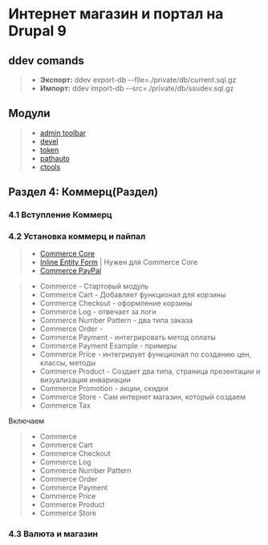 # Интернет магазин и портал на Drupal 9

## ddev comands
> * **Экспорт:** ddev export-db --file=./private/db/current.sql.gz
> * **Импорт:** ddev import-db --src=./private/db/ssudev.sql.gz

## Модули
> * [admin toolbar](https://www.drupal.org/project/admin_toolbar)
> * [devel](https://www.drupal.org/project/devel)
> * [token](https://www.drupal.org/project/token)
> * [pathauto](https://www.drupal.org/project/pathauto)
> * [ctools](https://www.drupal.org/project/ctools)

## Раздел 4: Коммерц(Раздел)

### 4.1 Вступление Коммерц
### 4.2 Установка коммерц и пайпал

> * [Commerce Core](https://www.drupal.org/project/commerce)
> * [Inline Entity Form](https://www.drupal.org/project/inline_entity_form) | Нужен для Commerce Core
> * [Commerce PayPal](https://www.drupal.org/project/commerce_paypal)


> * Commerce - Стартовый модуль
> * Commerce Cart - Добавляет функционал для корзины
> * Commerce Checkout - оформление корзины
> * Commerce Log - отвечает за логи
> * Commerce Number Pattern - два типа заказа
> * Commerce Order -
> * Commerce Payment - интегрировать метод оплаты
> * Commerce Payment Example - примеры
> * Commerce Price - интегрирует функционал по созданию цен, классы, методы
> * Commerce Product - Создает два типа, страница презентации и визуализация инвариации
> * Commerce Promotion - акции, скидки
> * Commerce Store - Сам интернет магазин, который создаем
> * Commerce Tax

Включаем
> * Commerce
> * Commerce Cart
> * Commerce Checkout
> * Commerce Log
> * Commerce Number Pattern
> * Commerce Order
> * Commerce Payment
> * Commerce Price
> * Commerce Product
> * Commerce Store

### 4.3 Валюта и магазин
